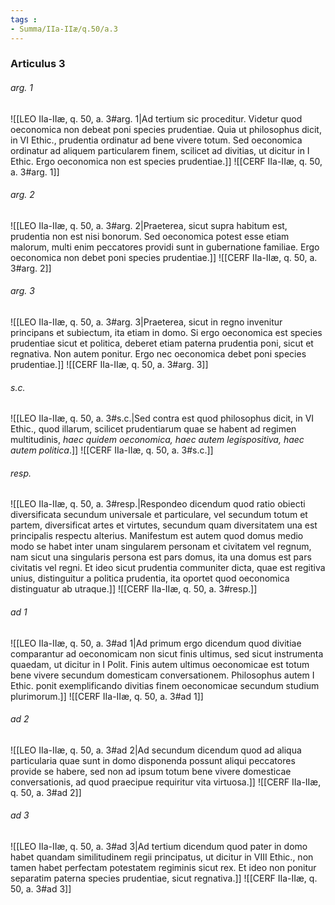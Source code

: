 ```yaml
---
tags : 
- Summa/IIa-IIæ/q.50/a.3
---
```


### Articulus 3

###### arg. 1
![[LEO IIa-IIæ, q. 50, a. 3#arg. 1|Ad tertium sic proceditur. Videtur quod oeconomica non debeat poni species prudentiae. Quia ut philosophus dicit, in VI Ethic., prudentia ordinatur ad bene vivere totum. Sed oeconomica ordinatur ad aliquem particularem finem, scilicet ad divitias, ut dicitur in I Ethic. Ergo oeconomica non est species prudentiae.]]
![[CERF IIa-IIæ, q. 50, a. 3#arg. 1]]

###### arg. 2
![[LEO IIa-IIæ, q. 50, a. 3#arg. 2|Praeterea, sicut supra habitum est, prudentia non est nisi bonorum. Sed oeconomica potest esse etiam malorum, multi enim peccatores providi sunt in gubernatione familiae. Ergo oeconomica non debet poni species prudentiae.]]
![[CERF IIa-IIæ, q. 50, a. 3#arg. 2]]

###### arg. 3
![[LEO IIa-IIæ, q. 50, a. 3#arg. 3|Praeterea, sicut in regno invenitur principans et subiectum, ita etiam in domo. Si ergo oeconomica est species prudentiae sicut et politica, deberet etiam paterna prudentia poni, sicut et regnativa. Non autem ponitur. Ergo nec oeconomica debet poni species prudentiae.]]
![[CERF IIa-IIæ, q. 50, a. 3#arg. 3]]

###### s.c.
![[LEO IIa-IIæ, q. 50, a. 3#s.c.|Sed contra est quod philosophus dicit, in VI Ethic., quod illarum, scilicet prudentiarum quae se habent ad regimen multitudinis, *haec quidem oeconomica, haec autem legispositiva, haec autem politica*.]]
![[CERF IIa-IIæ, q. 50, a. 3#s.c.]]

###### resp.
![[LEO IIa-IIæ, q. 50, a. 3#resp.|Respondeo dicendum quod ratio obiecti diversificata secundum universale et particulare, vel secundum totum et partem, diversificat artes et virtutes, secundum quam diversitatem una est principalis respectu alterius. Manifestum est autem quod domus medio modo se habet inter unam singularem personam et civitatem vel regnum, nam sicut una singularis persona est pars domus, ita una domus est pars civitatis vel regni. Et ideo sicut prudentia communiter dicta, quae est regitiva unius, distinguitur a politica prudentia, ita oportet quod oeconomica distinguatur ab utraque.]]
![[CERF IIa-IIæ, q. 50, a. 3#resp.]]

###### ad 1
![[LEO IIa-IIæ, q. 50, a. 3#ad 1|Ad primum ergo dicendum quod divitiae comparantur ad oeconomicam non sicut finis ultimus, sed sicut instrumenta quaedam, ut dicitur in I Polit. Finis autem ultimus oeconomicae est totum bene vivere secundum domesticam conversationem. Philosophus autem I Ethic. ponit exemplificando divitias finem oeconomicae secundum studium plurimorum.]]
![[CERF IIa-IIæ, q. 50, a. 3#ad 1]]

###### ad 2
![[LEO IIa-IIæ, q. 50, a. 3#ad 2|Ad secundum dicendum quod ad aliqua particularia quae sunt in domo disponenda possunt aliqui peccatores provide se habere, sed non ad ipsum totum bene vivere domesticae conversationis, ad quod praecipue requiritur vita virtuosa.]]
![[CERF IIa-IIæ, q. 50, a. 3#ad 2]]

###### ad 3
![[LEO IIa-IIæ, q. 50, a. 3#ad 3|Ad tertium dicendum quod pater in domo habet quandam similitudinem regii principatus, ut dicitur in VIII Ethic., non tamen habet perfectam potestatem regiminis sicut rex. Et ideo non ponitur separatim paterna species prudentiae, sicut regnativa.]]
![[CERF IIa-IIæ, q. 50, a. 3#ad 3]]


